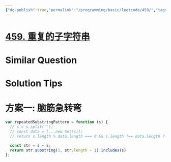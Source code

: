 ```yaml
---
{"dg-publish":true,"permalink":"/programming/basic/leetcode/459/","tags":["leetcode/string","leetcode/sub/consecutive","leetcode/kmp"]}
---
```



# [459. 重复的子字符串](https://leetcode.cn/problems/repeated-substring-pattern/)

# Similar Question

# Solution Tips

# 方案一: 脑筋急转弯

```js
var repeatedSubstringPattern = function (s) {
  // s = s.split('');
  // const data = [...new Set(s)];
  // return s.length % data.length === 0 && s.length !== data.length ? true : false;

  const str = s + s;
  return str.substring(1, str.length - 1).includes(s)
};
```
